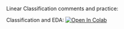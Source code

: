 Linear Classification comments and practice:

Classification and EDA: [![Open In Colab](https://colab.research.google.com/assets/colab-badge.svg)](https://colab.research.google.com/github/girafe-ai/madmo-basic/blob/madmo-basic-21-11/05_linear_classification/day05_linear_classification.ipynb)